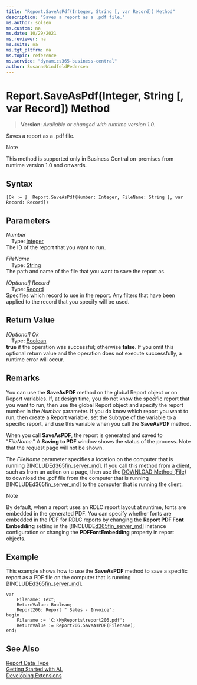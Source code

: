 ```yaml
---
title: "Report.SaveAsPdf(Integer, String [, var Record]) Method"
description: "Saves a report as a .pdf file."
ms.author: solsen
ms.custom: na
ms.date: 10/29/2021
ms.reviewer: na
ms.suite: na
ms.tgt_pltfrm: na
ms.topic: reference
ms.service: "dynamics365-business-central"
author: SusanneWindfeldPedersen
---
```

[//]: # (START>DO_NOT_EDIT)
[//]: # (IMPORTANT:Do not edit any of the content between here and the END>DO_NOT_EDIT.)
[//]: # (Any modifications should be made in the .xml files in the ModernDev repo.)
# Report.SaveAsPdf(Integer, String [, var Record]) Method
> **Version**: _Available or changed with runtime version 1.0._

Saves a report as a .pdf file.

> [!NOTE]
> This method is supported only in Business Central on-premises from runtime version 1.0 and onwards.

## Syntax
```AL
[Ok := ]  Report.SaveAsPdf(Number: Integer, FileName: String [, var Record: Record])
```
## Parameters
*Number*  
&emsp;Type: [Integer](../integer/integer-data-type.md)  
The ID of the report that you want to run.
        
*FileName*  
&emsp;Type: [String](../string/string-data-type.md)  
The path and name of the file that you want to save the report as.
        
*[Optional] Record*  
&emsp;Type: [Record](../record/record-data-type.md)  
Specifies which record to use in the report. Any filters that have been applied to the record that you specify will be used.  


## Return Value
*[Optional] Ok*  
&emsp;Type: [Boolean](../boolean/boolean-data-type.md)  
**true** if the operation was successful; otherwise **false**.   If you omit this optional return value and the operation does not execute successfully, a runtime error will occur.  


[//]: # (IMPORTANT: END>DO_NOT_EDIT)

## Remarks  
 You can use the **SaveAsPDF** method on the global Report object or on Report variables. If, at design time, you do not know the specific report that you want to run, then use the global Report object and specify the report number in the *Number* parameter. If you do know which report you want to run, then create a Report variable, set the Subtype of the variable to a specific report, and use this variable when you call the **SaveAsPDF** method.  

 When you call **SaveAsPDF**, the report is generated and saved to "*FileName*." A **Saving to PDF** window shows the status of the process. Note that the request page will not be shown.  

 The *FileName* parameter specifies a location on the computer that is running [!INCLUDE[d365fin_server_md](../../includes/d365fin_server_md.md)]. If you call this method from a client, such as from an action on a page, then use the [DOWNLOAD Method \(File\)](../file/file-download-method.md) to download the .pdf file from the computer that is running [!INCLUDE[d365fin_server_md](../../includes/d365fin_server_md.md)] to the computer that is running the client.  

> [!NOTE]  
>  By default, when a report uses an RDLC report layout at runtime, fonts are embedded in the generated PDF. You can specify whether fonts are embedded in the PDF for RDLC reports by changing the **Report PDF Font Embedding** setting in the [!INCLUDE[d365fin_server_md](../../includes/d365fin_server_md.md)] instance configuration or changing the **PDFFontEmbedding** property in report objects. <!--NAV For more information, see [Configuring Microsoft Dynamics NAV Server](Configuring-Microsoft-Dynamics-NAV-Server.md) and [PDFFontEmbedding Property](../properties/devenv-PDF-FontEmbedding-Property.md).-->  

## Example  
 This example shows how to use the **SaveAsPDF** method to save a specific report as a PDF file on the computer that is running [!INCLUDE[d365fin_server_md](../../includes/d365fin_server_md.md)].
  
```  
var
    Filename: Text;
    ReturnValue: Boolean;
    Report206: Report " Sales - Invoice";
begin
    Filename := 'C:\MyReports\report206.pdf';   
    ReturnValue := Report206.SaveAsPDF(Filename);  
end;
```  


## See Also
[Report Data Type](report-data-type.md)  
[Getting Started with AL](../../devenv-get-started.md)  
[Developing Extensions](../../devenv-dev-overview.md)